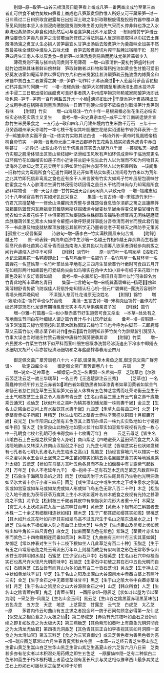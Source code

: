 <!-- { "loadSidebar": true } -->
　　别録─原─取笋─山谷云根湏辰日劚笋看上畨成凡笋一畨两畨出成竹至第三畨者止可供食不成竹矣故曰笋看上畨成也凡笋蒸煑炰酢惟人所好又可干藏采笋─过一日曰蔫过二日曰箊取宜避露每日出掘深土取之半折取鞭根旋得旋投密竹器中覆以油革见风则触本坚入水则浸肉硬脱殻煑则失咮生着刃则失气采而乆停非鲜也净之入水非洗也蒸熟停乆非食也如此然后可与语食笋矣此外不足数也　─制用僧赞宁笋谱云麻油姜皆杀笋毒凡食笋之法譬若治药修炼之得法则益人反是则损取得以巾拭去土连殻沸汤瀹之煑宜乆生必损人苦笋最宜乆甘笋出汤后去殻煑笋汁为羮茹味全加美不然蒸最美味全煻灰中煨后入五味尤佳　食笋去殻煑熟切片搾干盐腌过宿晒干贮　慈竹笋四月生江南人多以灰煑食─煑新笋─以沸汤煑则易熟而脆味尤美若蔫者少入
　　薄荷煑则不蔫与猪羊肉同煑则不用薄荷　─増─山家清供─夏初竹笋盛时扫叶就竹边煨熟其味甚鲜曰傍林鲜　笋取鲜嫩者以料物和簿麫拖油如黄金色甘脆可爱旧好莫友访霍如庵延早供以笋切作方片和白米煑粥佳甚济颠笋疏云拖油盘内煿黄金和米铛中煑白玉二者兼得之矣─原─笋酢─切作片子沸汤瀹过干入葱丝莳萝茴香花椒红麫并盐拌匀同腌一时　─増─海槎余録─酸笋大如臂摘至用沸汤泡出苦水投冷井水中浸二三日取出缕如丝醋煑可食好事者携入中州成罕物京师勲戚家防酸笋汤即此物也原─笋干─笋肉一百斤用盐五升水一小桶沸涌抝出汁干旋添笋汁煑熟捞出压之或用手揉在锅隔夜则黑热洒则枯一日晒干则硬火焙便不软临食时取浸笋汁煑笋则有味
　　【附録】竹实
　　増─山海经注─竹六十年一易根易根必生花生花必结实结实必枯死实落土又复生
　　彚考─増─宋史真宗本纪─咸平二年江南转运使言宣歙竹生米民采食之　─五行志─政和四年八月建州境内竹生米数千万石　三年十一月癸酉越州承天寺瑞竹一竿七枝干相似其叶圆细生花结实诏送秘书省仍拜表贺─庄子─鹓雏非练实而不食─注─练实竹实取其洁白也　─韩诗外传─黄帝时鳯凰栖帝梧桐食帝竹实　─异苑─晋惠帝元康二年巴西郡界竹生花紫色结实如麦外皮青中赤白味甚甘　─述异记─止些山多竹长千仞鳯食其实去九疑万八千里　─芸牕私志─凝波竹实服之肌滑体轻出区吴山紫枝緑叶坚滑如玉风吹有声如环佩成帝种于临池观更名曰环佩竹花如海榴实如莲子而小近谢芬兰庭中忽生此竹人以为瑞而不知为何物其夫读海外志始知之苐无花实明年出笋如常竹前种亦渐不然人以为积善所致　─该闻集─旧称竹实为鸾鳯所食今近道竹间时见花开如枣结实如麦江淮间号为竹米以为荒年之兆其竹即死信非鸾鳯之食也近有余干人来言彼有竹实大如鸡子竹叶层层包裹味甘胜蜜食之令人心肺清凉生满竹林茂密防顷因得之虽日乆干枯而味尚存乃知鸾鳯所食必非常物也　─原─天台山志─甘竹实出天台山闲闲真人以致元帝　─増─福建志绍兴十八年侯官县有竹实如米饥民采食之
　　集藻─七言古诗─増─宋陈造竹米行─竹君亢宗擅楚墟一一修耸山泽臞风流秀整与世殊楚俗食息皆尔湏薪之篱之且籧篨笲筥箱篚防篮笯沟瓦厥祖羮其雏随索斯获掇诸涂今嵗麦秋旱嵗余得麦仅足偿官租竹君悯农如士夫着花结子千林俱密砌玉粒缀旒珠株株撷取虽锱铢弥顷亘亩无闲株磋磨蒸炊胜雕葫邻里乞索水火如坐令颦蹙兴歌呼野叟好事能分吾香清而冽甘而膄此君行能不一书此惠及物旋就枯摩顶放踵忘其躯所学无乃墨者徒老子苟禄天之隅防手无策苏孤投七三叹吾惭渠
　　诗散句─増─唐李白─竹实满秋圃鳯来何苦饥
　　【附録】越王竹
　　原─岭表録─南海岸边沙中生沙箸一名越王竹相传越王弃余算而生若细荻髙尺余春吐苗箕心茗骨青而且劲南海人爱其色以为酒筹凡欲采者湏轻歩向前拔之闻行声遽缩入沙中不可得
　　【附録】淡竹叶
　　原─淡竹叶一名鸭跖草【洛阳花木记云碧鳯花一名鸭脚即此】一名芩鸡舌草一名碧竹子─名竹鸡草一名耳环草一名碧蝉花一名蓝姑草一名竹叶菜处处平地有之三四月生苗紫茎竹叶嫩时可食四五月开花如蛾形两叶如翅碧色可爱结角尖曲如鸟喙实在角中大如小豆中有细子采花取汁作画色及彩羊皮灯青碧如黛
　　彚考─増─永嘉郡记─青田县有草叶似竹可染碧名为竹青此地所丰草故名青田
　　集藻─七言絶句─増─宋杨巽斋碧蝉花─杨葩傍疎篱薄翅舒青势欲飞防误佳人将扇扑始知错认枉心机─翁元广碧蝉花─露洗芳容别种青墙头微弄晩风轻
　　不湏强入羣芳社花谱原无汝姓名
　　【附録】锦竹
　　増─宛陵诗注─锦竹草也似竹而斑
　　集藻─五言古诗─増─宋梅尧臣锦竹─虽作湘竹纹还非楚筠质化龙徒有期待鳯曽无实本与凡草俱偶亲君子室
　　【附録】篇竹
　　増─尔雅─竹篇蓄─注─似小藜赤茎节好生道旁可食又杀虫　─本草─处处有之布地而生节间白花叶细緑人谓之篇竹煑汁与小儿饮疗蚘虫
　　彚考─増─资暇録─诗卫淇澳篇云緑竹漪漪按陆玑草木疏称郭璞云緑竹王刍也今呼为白脚莎一云即鹿蓐草又云篇竹似小藜赤茎节韩诗作亦云篇竹则明知非笋竹矣今为辞赋皆引漪漪入竹事大误也当时谢庄竹赞云瞻彼中唐緑竹漪漪便袭其谬
　　【附録】竹菜
　　増─齐民要术─竹菜生竹林下似芹科而茎叶细生极穊净洗暂经沸汤速出下冷水中即搦去水细切又胡芹小蒜亦暂经沸汤细切和之与盐醋拌暮春用至四月















　　御定佩文斋广羣芳谱卷八十六
<子部,谱录类,草木禽鱼之属,御定佩文斋广群芳谱>
　　钦定四库全书
　　御定佩文斋广羣芳谱卷八十七
　　卉谱
　　芝
　　増─说文─芝神草也　─嫏嬛记─灵芝─名夀潜一名希夷─原　芝瑞草也【尔雅云苬芝注云芝一嵗三华瑞草】一名三秀【王逸楚辞注云三秀】
　　【芝草也】一名菌蠢神农经所传五芝云赤者如瑚白者如截肪黑者如泽漆青者如翠羽黄者如紫金气和畅王者慈仁则芝草生玉茎紫笋又云圣人休祥有五色神芝含秀而吐荣论衡云芝生于土土气和故芝生土食之令人眉夀有青云芝【生名山青葢三重上有云气食之夀千嵗能乘云通天】龙仙芝【状似升龙之类叶为鳞其根如蟠龙服一株则夀千嵗】金兰芝【生名山之隂金石之间上有水葢饮其水夀千嵗】九曲芝【朱草九曲每曲三叶】火芝【叶赤茎青赤松子所服】月精芝【秋生山阳石上茎青土赤味辛苦盛以铜器十月服夀万嵗】夜光芝【生华阳洞山之隂有五色浮其上酉阳杂俎云一株九实实坠地如七寸镜视如牛目】萤火芝【生常良山此物在地如萤火状叶似草实如豆紫华夜视有光食一枚心中一孔眀食七枚七孔眀可夜书得食四十七枚夀万年】白
　　云芝云母芝【皆生名山隂白石上白云覆之秋采食令人身轻】商山紫芝【四皓避泰入蓝田采而食之共入啇洛隠地肺山又转深入终南山汉祖召之不出】九光芝七明芝【皆瑞芝实石也状如盘槎有七孔者名七明九孔者名九光生临水之高山】鳯脑芝【仙经言穿地六尺以镮实一枚种之灌以黄水五合以土坚筑之三年生苖如匏实如桃五色名鳯脑芝食其实唾地爲鳯乘升太极】五徳芝【状如车马茎方其叶五色各具而不杂上如偃葢中有甘露紫气起数尺】万年芝【令人不老延年九千】　増─抱朴子─芝有石芝木芝肉芝菌芝凡数百种石芝【石象生于海隅及岛屿之涯】肉芝【状如肉附于大石头尾具有乃生物也光明洞澈如坚氷大者十余斤小者三四斤】菌芝【或生深山之中或生大木之下或生泉水之侧其状或如宫室或如车马或如龙虎或如人形或如飞鸟五色无常凡百二十种】木芝【松脂沦入地千嵗化为茯苓茯苓万嵗其上生小木状如莲叶名曰木威食之夜视有光持之甚滑烧之不焦】龙节芝【松树枝三千嵗者其皮中有聚脂状如龙形大者重十斤】木渠芝【寄生大木上状如莲花九茎一丛其味甘而辛】黄蘖芝【黄蘗木下根有如三斛噐者去木株一二十余丈有细根相连状如缕】建木芝【生于广都其皮如缨其实如鸾】樊桃芝【其木如升龙其花叶如丹罗其实如翠鸟高不过五尺生于名山之隂东流泉水之上】千嵗芝【生枯木下根如坐人刻之有血已上皆木芝】牛角芝【生虎夀山及吴坂上状如葱特出如牛角长三四尺青色】麻女芝【似麻而茎赤色花紫色】紫珠芝【茎黄叶赤实如李而紫色二十四枚輙相连而垂如贯珠】朱草芝【九曲曲有三叶叶冇三实其茎如鍼】龙御芝【常以仲春对生三节十二枝下根如坐人几此草芝有百二十种】玉脂芝【生于有玉之山常居悬危之处玉膏流出万年以上则凝而成芝有似鸟兽之形色无常彩多似山水苍玉亦鲜眀如水晶】石蜜芝【生少室山石戸中】石桂英芝【生名山石穴中似桂而实石也髙尺许大径尺光眀而味辛】石脑芝【生滑石中初破之其在石中五色光眀而自动】石硫黄芝【五岳皆有而箕山为多如此有百二十皆石芝也】黄龙芝【生于神山之中状如黄龙味辛甘】华芝【生于名山之阳及出深山大谷源泉水中赤葢白茎上有两叶三实】金芝【生于金石之中无葢青茎味甘辛】黒芝【生于山之隂大谷中白葢赤茎味甘】月芝【生于名山之隂昆仑之山大谷源泉金石之中】山芝【韩众所食】人芝【生名山之隂青葢白茎】鬼芝【青葢长茎】　─酉阳杂俎─隠辰芝【状如斗以屋为节以茎为刚】─采芝图─凤凰芝【生名山金玉间】黑云芝【生山谷之隂黒葢赤理黒茎味苦】五色龙芝　五方芝　天芝　地芝　上芝雷芝　甘露芝　云气芝　白虎芝　太乙芝　─原
　　茅君内传云句曲山有五芝求之者投金环一防于石间勿顾念必得第一龙仙芝【似交龙之相负食之为太极之仙】第二参成芝【赤色有光其枝叶如金石之音折而续之即复如故食之为太极大夫】第三燕胎芝【其色紫形如葵叶上有燕象光眀洞彻食之为太清龙虎仙君】第四夜光洞鼻芝【其色青其实正白如李夜视其实如月洞照一室食之为太清仙官】第五玉料芝【食之为三官真御史】或云芝黄色者为善黑色者为恶　─増─瑞应图芝草常以六月生春青夏紫秋白冬黑　─本草─五芝经云青芝生泰山赤芝生霍山黄芝生嵩山白芝生华山黑芝生常山紫芝生髙夏山谷六芝皆六月八日采　芝类甚多亦有花实者以木积湿处用药傅之即生五色芝　─原臞仙神隠─芝有二种紫白二色形如菌生于朽木根朽壊上者菌也芝则有茎长尺余与灵芝相似豫章西山最多其灵芝生石上形如石可服秋采之菌芝可种于阶前
